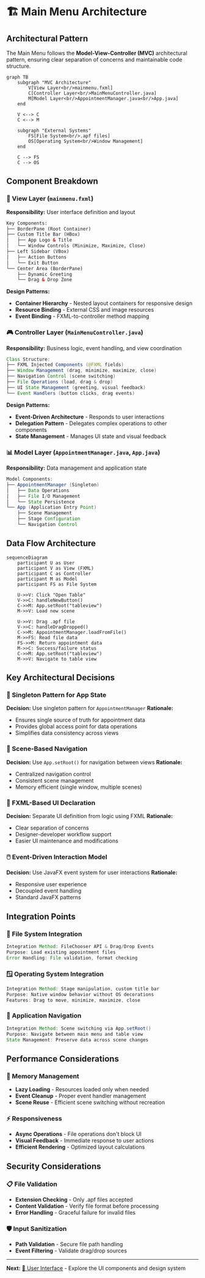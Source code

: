 # 🏗️ Main Menu Architecture

## Architectural Pattern

The Main Menu follows the **Model-View-Controller (MVC)** architectural pattern, ensuring clear separation of concerns and maintainable code structure.

```mermaid
graph TB
    subgraph "MVC Architecture"
        V[View Layer<br/>mainmenu.fxml]
        C[Controller Layer<br/>MainMenuController.java]
        M[Model Layer<br/>AppointmentManager.java<br/>App.java]
    end
    
    V <--> C
    C <--> M
    
    subgraph "External Systems"
        FS[File System<br/>.apf files]
        OS[Operating System<br/>Window Management]
    end
    
    C --> FS
    C --> OS
```

## Component Breakdown

### 🎨 View Layer (`mainmenu.fxml`)
**Responsibility:** User interface definition and layout

```xml
Key Components:
├── BorderPane (Root Container)
├── Custom Title Bar (HBox)
│   ├── App Logo & Title
│   └── Window Controls (Minimize, Maximize, Close)
├── Left Sidebar (VBox)
│   ├── Action Buttons
│   └── Exit Button
└── Center Area (BorderPane)
    ├── Dynamic Greeting
    └── Drag & Drop Zone
```

**Design Patterns:**
- **Container Hierarchy** - Nested layout containers for responsive design
- **Resource Binding** - External CSS and image resources
- **Event Binding** - FXML-to-controller method mapping

### 🎮 Controller Layer (`MainMenuController.java`)

**Responsibility:** Business logic, event handling, and view coordination

```java
Class Structure:
├── FXML Injected Components (@FXML fields)
├── Window Management (drag, minimize, maximize, close)
├── Navigation Control (scene switching)
├── File Operations (load, drag & drop)
├── UI State Management (greeting, visual feedback)
└── Event Handlers (button clicks, drag events)
```

**Design Patterns:**
- **Event-Driven Architecture** - Responds to user interactions
- **Delegation Pattern** - Delegates complex operations to other components
- **State Management** - Manages UI state and visual feedback

### 📊 Model Layer (`AppointmentManager.java`, `App.java`)

**Responsibility:** Data management and application state

```java
Model Components:
├── AppointmentManager (Singleton)
│   ├── Data Operations
│   ├── File I/O Management
│   └── State Persistence
└── App (Application Entry Point)
    ├── Scene Management
    ├── Stage Configuration
    └── Navigation Control
```

## Data Flow Architecture

```mermaid
sequenceDiagram
    participant U as User
    participant V as View (FXML)
    participant C as Controller
    participant M as Model
    participant FS as File System
    
    U->>V: Click "Open Table"
    V->>C: handleNewButton()
    C->>M: App.setRoot("tableview")
    M->>V: Load new scene
    
    U->>V: Drag .apf file
    V->>C: handleDragDropped()
    C->>M: AppointmentManager.loadFromFile()
    M->>FS: Read file data
    FS->>M: Return appointment data
    M->>C: Success/failure status
    C->>M: App.setRoot("tableview")
    M->>V: Navigate to table view
```

## Key Architectural Decisions

### 🎯 Singleton Pattern for App State
**Decision:** Use singleton pattern for `AppointmentManager`
**Rationale:** 
- Ensures single source of truth for appointment data
- Provides global access point for data operations
- Simplifies data consistency across views

### 🔄 Scene-Based Navigation
**Decision:** Use `App.setRoot()` for navigation between views
**Rationale:**
- Centralized navigation control
- Consistent scene management
- Memory efficient (single window, multiple scenes)

### 🎨 FXML-Based UI Declaration
**Decision:** Separate UI definition from logic using FXML
**Rationale:**
- Clear separation of concerns
- Designer-developer workflow support
- Easier UI maintenance and modifications

### 🖱️ Event-Driven Interaction Model
**Decision:** Use JavaFX event system for user interactions
**Rationale:**
- Responsive user experience
- Decoupled event handling
- Standard JavaFX patterns

## Integration Points

### 📁 File System Integration
```java
Integration Method: FileChooser API & Drag/Drop Events
Purpose: Load existing appointment files
Error Handling: File validation, format checking
```

### 🪟 Operating System Integration
```java
Integration Method: Stage manipulation, custom title bar
Purpose: Native window behavior without OS decorations
Features: Drag to move, minimize, maximize, close
```

### 🔄 Application Navigation
```java
Integration Method: Scene switching via App.setRoot()
Purpose: Navigate between main menu and table view
State Management: Preserve data across scene changes
```

## Performance Considerations

### 💾 Memory Management
- **Lazy Loading** - Resources loaded only when needed
- **Event Cleanup** - Proper event handler management
- **Scene Reuse** - Efficient scene switching without recreation

### ⚡ Responsiveness
- **Async Operations** - File operations don't block UI
- **Visual Feedback** - Immediate response to user actions
- **Efficient Rendering** - Optimized layout calculations

## Security Considerations

### 📋 File Validation
- **Extension Checking** - Only .apf files accepted
- **Content Validation** - Verify file format before processing
- **Error Handling** - Graceful failure for invalid files

### 🛡️ Input Sanitization
- **Path Validation** - Secure file path handling
- **Event Filtering** - Validate drag/drop sources

---
**Next:** [🎨 User Interface](./03-user-interface.md) - Explore the UI components and design system
